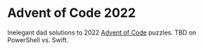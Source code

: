 # Advent of Code 2022

Inelegant dad solutions to 2022 [Advent of Code](https://adventofcode.com) puzzles.
TBD on PowerShell vs. Swift.